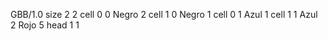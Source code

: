 <gs-board without-header> GBB/1.0
size 2 2
cell 0 0 Negro 2 
cell 1 0 Negro 1 
cell 0 1 Azul 1 
cell 1 1 Azul 2 Rojo 5
head 1 1
 </gs-board>